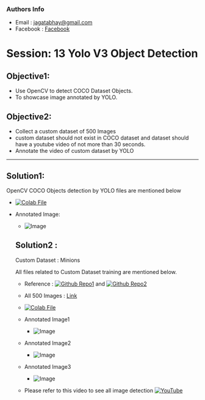 ### Authors Info

- Email : jagatabhay@gmail.com
- Facebook : [Facebook](https://facebook.com/abhaykrishn)

# Session: 13 Yolo V3 Object Detection


## Objective1:

- Use OpenCV to detect COCO Dataset Objects.
- To showcase image annotated by YOLO.

## Objective2:

- Collect a custom dataset of 500 Images
- custom dataset should not exist in COCO dataset and dataset should have a youtube video of not more than 30 seconds.
- Annotate the video of custom dataset by YOLO


-----


## Solution1:

OpenCV COCO Objects detection by YOLO files are mentioned below
- [![Colab File](https://github.com/jagatabhay/TSAI/blob/master/openincolablogo.JPG)](https://github.com/jagatabhay/TSAI/blob/master/S13/YOLODetectionUsingOpenCV.ipynb)
- Annotated Image:
  - ![Image](https://github.com/jagatabhay/TSAI/blob/master/S13/ObjectDetect.jpg)
  
  
  
  ## Solution2 :
  
  Custom Dataset : Minions
  
  All files related to Custom Dataset training are mentioned below.
  - Reference : [![Github Repo1](https://github.com/jagatabhay/TSAI/blob/master/S13/githublogo.png)](https://github.com/theschoolofai/YoloV3) and [![Github Repo2](https://github.com/jagatabhay/TSAI/blob/master/S13/githublogo.png)](https://github.com/miki998/YoloV3_Annotation_Tool)
  - All 500 Images : [Link](https://github.com/jagatabhay/TSAI/tree/master/S13/customdataset)
  - [![Colab File](https://github.com/jagatabhay/TSAI/blob/master/openincolablogo.JPG)](https://github.com/jagatabhay/TSAI/blob/master/S13/YoloV3Demo.ipynb)
  
  - Annotated Image1
     * ![Image](https://github.com/jagatabhay/TSAI/blob/master/S13/AnnotateImage01.jpg)
  
  - Annotated Image2
     * ![Image](https://github.com/jagatabhay/TSAI/blob/master/S13/AnnotateImage02.jpg)
   
  - Annotated Image3
    * ![Image](https://github.com/jagatabhay/TSAI/blob/master/S13/AnnotateImage03.jpg)
   
  
  
  - Please refer to this video to see all image detection [![YouTube](https://github.com/jagatabhay/TSAI/blob/master/S13/logo.png)](https://www.youtube.com/watch?v=A0n0CvoeFEI)
